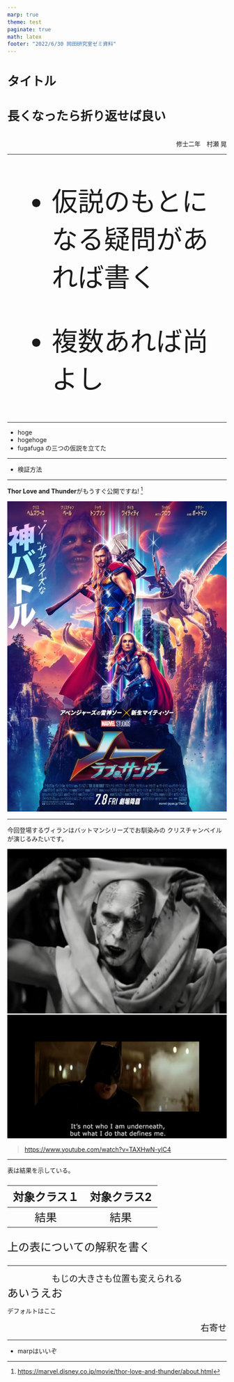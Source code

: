 ```yaml
---
marp: true
theme: test
paginate: true
math: latex
footer: "2022/6/30 岡田研究室ゼミ資料"
---
```


<!-- _class: lead -->

# タイトル
# 長くなったら折り返せば良い

<br>

<div style="text-align:right">
修士二年　村瀬 晃
</div>


---
<!-- _header: 疑問 -->

<span style="font-size:45pt">

- 仮説のもとになる疑問があれば書く

- 複数あれば尚よし
</span>

---

<!-- _header: 仮説 -->

- hoge
- hogehoge
- fugafuga
の三つの仮説を立てた

---
<!-- _header: 検証方法 -->

- 検証方法

---
<!-- _header: アイスブレイク -->

**Thor Love and Thunder**がもうすぐ公開ですね! [^1]

[^1]: https://marvel.disney.co.jp/movie/thor-love-and-thunder/about.html

![center height:400px](./figs/story_thor-love-and-thunder_04.jpg)


<!-- _footer: . -->



---

<!-- _header: アイスブレイク -->

今回登場するヴィランはバットマンシリーズでお馴染みの
クリスチャンベイルが演じるみたいです。

![left height:285px](./figs/gorr_the_god_butcher.jpg) ![right height:285px](./figs/maxresdefault.jpg)


> https://www.youtube.com/watch?v=TAXHwN-ylC4
<!-- _footer: . -->

---

<!-- _header: 結果 -->

表は結果を示している。

<span style="font-size:19pt">

| 対象クラス１|対象クラス2|
| :---: | :---: | 
| 結果 | 結果 |


</span>

<span style="font-size:19pt">

上の表についての解釈を書く

</span>

---



<span style="font-size:15pt ">
<div style="text-align:center">
もじの大きさも位置も変えられる
</div>
</span>
<span style="font-size:19pt">
あいうえお
</span>

デフォルトはここ

<span style="font-size:15pt ">
<div style="text-align:right">
右寄せ
</div>
</span>

---

<!-- _header: 考察とまとめ -->

- marpはいいぞ

